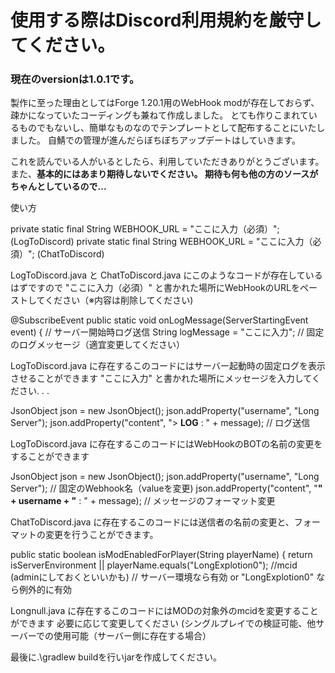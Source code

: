 # 使用する際はDiscord利用規約を厳守してください。

### 現在のversionは1.0.1です。

製作に至った理由としてはForge 1.20.1用のWebHook modが存在しておらず、疎かになっていたコーディングも兼ねて作成しました。
とても作りこまれているものでもないし、簡単なものなのでテンプレートとして配布することにいたしました。
自鯖での管理が進んだらぼちぼちアップデートはしていきます。

これを読んでいる人がいるとしたら、利用していただきありがとうございます。
また、**基本的にはあまり期待しないでください。
期待も何も他の方のソースがちゃんとしているので...**




使い方

private static final String WEBHOOK_URL = "ここに入力（必須）"; (LogToDiscord)
private static final String WEBHOOK_URL = "ここに入力（必須）"; (ChatToDiscord)

LogToDiscord.java と ChatToDiscord.java にこのようなコードが存在しているはずですので
"ここに入力（必須）"
と書かれた場所にWebHookのURLをペーストしてください（※内容は削除してください)


@SubscribeEvent
    public static void onLogMessage(ServerStartingEvent event) {  // サーバー開始時ログ送信
        String logMessage = "ここに入力"; // 固定のログメッセージ（適宜変更してください）


LogToDiscord.java に存在するこのコードにはサーバー起動時の固定ログを表示させることができます
"ここに入力"
と書かれた場所にメッセージを入力してください. . .


JsonObject json = new JsonObject();
            json.addProperty("username", "Long Server");
            json.addProperty("content", "> **LOG** : " + message); // ログ送信

LogToDiscord.java に存在するこのコードにはWebHookのBOTの名前の変更をすることができます


JsonObject json = new JsonObject();
            json.addProperty("username", "Long Server"); // 固定のWebhook名（valueを変更)
            json.addProperty("content", "**" + username + "** : " + message); // メッセージのフォーマット変更

ChatToDiscord.java に存在するこのコードには送信者の名前の変更と、フォーマットの変更を行うことができます。



public static boolean isModEnabledForPlayer(String playerName) {
        return isServerEnvironment || playerName.equals("LongExplotion0"); //mcid (adminにしておくといいかも)
        // サーバー環境なら有効 or "LongExplotion0" なら例外的に有効

Longnull.java に存在するこのコードにはMODの対象外のmcidを変更することができます
必要に応じて変更してください
(シングルプレイでの検証可能、他サーバーでの使用可能（サーバー側に存在する場合）



最後に.\gradlew buildを行いjarを作成してください。
